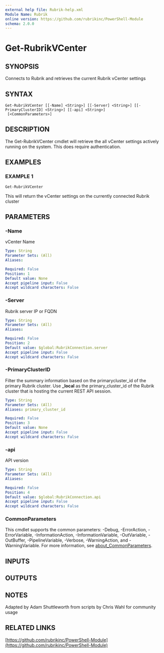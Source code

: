 ```yaml
---
external help file: Rubrik-help.xml
Module Name: Rubrik
online version: https://github.com/rubrikinc/PowerShell-Module
schema: 2.0.0
---
```


# Get-RubrikVCenter

## SYNOPSIS
Connects to Rubrik and retrieves the current Rubrik vCenter settings

## SYNTAX

```
Get-RubrikVCenter [[-Name] <String>] [[-Server] <String>] [[-PrimaryClusterID] <String>] [[-api] <String>]
 [<CommonParameters>]
```

## DESCRIPTION
The Get-RubrikVCenter cmdlet will retrieve the all vCenter settings actively running on the system.
This does require authentication.

## EXAMPLES

### EXAMPLE 1
```
Get-RubrikVCenter
```

This will return the vCenter settings on the currently connected Rubrik cluster

## PARAMETERS

### -Name
vCenter Name

```yaml
Type: String
Parameter Sets: (All)
Aliases:

Required: False
Position: 1
Default value: None
Accept pipeline input: False
Accept wildcard characters: False
```

### -Server
Rubrik server IP or FQDN

```yaml
Type: String
Parameter Sets: (All)
Aliases:

Required: False
Position: 2
Default value: $global:RubrikConnection.server
Accept pipeline input: False
Accept wildcard characters: False
```

### -PrimaryClusterID
Filter the summary information based on the primarycluster_id of the primary Rubrik cluster.
Use **_local** as the primary_cluster_id of the Rubrik cluster that is hosting the current REST API session.

```yaml
Type: String
Parameter Sets: (All)
Aliases: primary_cluster_id

Required: False
Position: 3
Default value: None
Accept pipeline input: False
Accept wildcard characters: False
```

### -api
API version

```yaml
Type: String
Parameter Sets: (All)
Aliases:

Required: False
Position: 4
Default value: $global:RubrikConnection.api
Accept pipeline input: False
Accept wildcard characters: False
```

### CommonParameters
This cmdlet supports the common parameters: -Debug, -ErrorAction, -ErrorVariable, -InformationAction, -InformationVariable, -OutVariable, -OutBuffer, -PipelineVariable, -Verbose, -WarningAction, and -WarningVariable. For more information, see [about_CommonParameters](http://go.microsoft.com/fwlink/?LinkID=113216).

## INPUTS

## OUTPUTS

## NOTES
Adapted by Adam Shuttleworth from scripts by Chris Wahl for community usage

## RELATED LINKS

[https://github.com/rubrikinc/PowerShell-Module](https://github.com/rubrikinc/PowerShell-Module)

